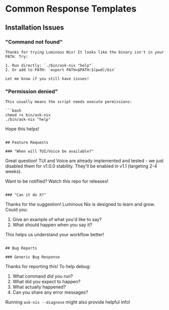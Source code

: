 # Common Response Templates

## Installation Issues

### "Command not found"
```
Thanks for trying Luminous Nix! It looks like the binary isn't in your PATH. Try:

1. Run directly: `./bin/ask-nix "help"`
2. Or add to PATH: `export PATH=$PATH:$(pwd)/bin`

Let me know if you still have issues!
```

### "Permission denied"
```
This usually means the script needs execute permissions:

```bash
chmod +x bin/ask-nix
./bin/ask-nix "help"
```

Hope this helps!
```

## Feature Requests

### "When will TUI/Voice be available?"
```
Great question! TUI and Voice are already implemented and tested - we just disabled them for v1.0.0 stability. They'll be enabled in v1.1 (targeting 2-4 weeks).

Want to be notified? Watch this repo for releases!
```

### "Can it do X?"
```
Thanks for the suggestion! Luminous Nix is designed to learn and grow. Could you:

1. Give an example of what you'd like to say?
2. What should happen when you say it?

This helps us understand your workflow better!
```

## Bug Reports

### Generic Bug Response
```
Thanks for reporting this! To help debug:

1. What command did you run?
2. What did you expect to happen?
3. What actually happened?
4. Can you share any error messages?

Running `ask-nix --diagnose` might also provide helpful info!
```
